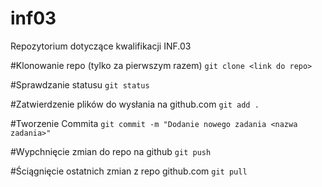 # inf03
Repozytorium dotyczące kwalifikacji INF.03

#Klonowanie repo (tylko za pierwszym razem)
`git clone <link do repo>`

#Sprawdzanie statusu
`git status`

#Zatwierdzenie plików do wysłania na github.com
`git add .`

#Tworzenie Commita
`git commit -m "Dodanie nowego zadania <nazwa zadania>"`

#Wypchnięcie zmian do repo na github
`git push`

#Ściągnięcie ostatnich zmian z repo github.com
`git pull`